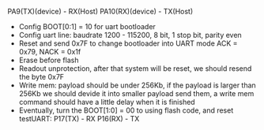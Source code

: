 PA9(TX)(device) - RX(Host)
PA10(RX)(device) - TX(Host)
- Config BOOT[0:1] = 10 for uart bootloader
- Config uart line: baudrate 1200 - 115200, 8 bit, 1 stop bit, parity even
- Reset and send 0x7F to change bootloader into UART mode
 ACK = 0x79, NACK = 0x1f
- Erase before flash
- Readout unprotection, after that system will be reset, we should resend the byte 0x7F
- Write mem: payload should be under 256Kb, if the payload is larger than 256Kb we should devide it into smaller payload send them, a write mem command should have a little delay when it is finished
- Eventually, turn the BOOT[1:0] = 00 to using flash code, and reset 
testUART: 
P17(TX) - RX
P16(RX) - TX
